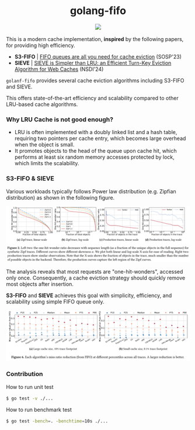 <h1 align="center">golang-fifo</h1>
<p align="center">
    <a href="https://opensource.org/licenses/MIT"><img src="https://img.shields.io/badge/license-MIT-_red.svg"></a>
</p>

This is a modern cache implementation, **inspired** by the following papers, for providing high efficiency.

- **S3-FIFO** | [FIFO queues are all you need for cache eviction](https://dl.acm.org/doi/10.1145/3600006.3613147) (SOSP'23)
- **SIEVE** | [SIEVE is Simpler than LRU: an Efficient Turn-Key Eviction Algorithm for Web Caches](https://junchengyang.com/publication/nsdi24-SIEVE.pdf) (NSDI'24)

`golanf-fifo` provides several cache eviction algorithms including S3-FIFO and SIEVE.

This offers state-of-the-art efficiency and scalability compared to other LRU-based cache algorithms.

### Why LRU Cache is not good enough?

- LRU is often implemented with a doubly linked list and a hash table, requiring two pointers per cache entry,
  which becomes large overhead when the object is small.
- It promotes objects to the head of the queue upon cache hit, which performs at least six random memory accesses
  protected by lock, which limits the scalability.

### S3-FIFO & SIEVE
Various workloads typically follows Power law distribution (e.g. Zipfian distribution) as shown in the following figure.

![zipflaw_discovered_by_realworld](./docs/zipf_law_discovered_by_realworld_traces.png)

The analysis reveals that most requests are "one-hit-wonders", accessed only once.
Consequently, a cache eviction strategy should quickly remove most objects after insertion.

**S3-FIFO** and **SIEVE** achieves this goal with simplicity, efficiency, and scalability using simple FIFO queue only.

![s3-fifo-is-powerful-algorithm](./docs/graphs_shows_s3_fifo_is_powerful.png)

### Contribution
How to run unit test
```bash
$ go test -v ./...
```

How to run benchmark test
```bash
$ go test -bench=. -benchtime=10s ./...
```
